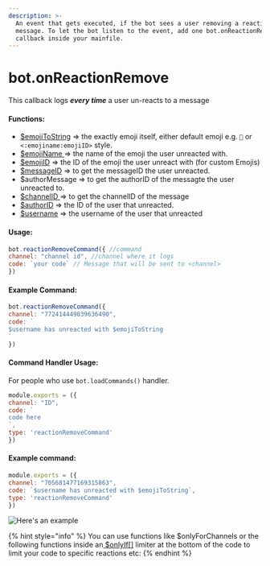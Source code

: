 ```yaml
---
description: >-
  An event that gets executed, if the bot sees a user removing a reaction on a
  message. To let the bot listen to the event, add one bot.onReactionRemove()
  callback inside your mainfile.
---
```


# bot.onReactionRemove

This callback logs _**every time**_ a user un-reacts to a message

#### Functions:

* [$emojiToString](../functions/usdemojitostring.md) =&gt; the exactly emoji itself, either default emoji e.g. `🎉` or `<:emojiname:emojiID>` style. 
* [$emojiName ](../functions/usdemojiname.md)=&gt; the name of the emoji the user unreacted with.
* [$emojiID](../functions/usdemojiid.md) =&gt; the ID of the emoji the user unreact with \(for custom Emojis\)
* [$messageID](../functions/usdusermessageid.md) =&gt; to get the messageID the user unreacted.
* $authorMessage =&gt; to get the authorID of the messagte the user unreacted to.
* [$channelID ](../functions/usdchannelid.md)=&gt; to get the channelID of the message
* [$authorID](../functions/usdauthorid.md) =&gt; the ID of the user that unreacted.
* [$username](../functions/usdusername.md) =&gt; the username of the user that unreacted

#### Usage:

```javascript
bot.reactionRemoveCommand({ //command
channel: "channel id", //channel where it logs
code: `your code` // Message that will be sent to <channel>
}) 
```

#### Example Command:

```javascript
bot.reactionRemoveCommand({
channel: "772414449839636490", 
code: `
$username has unreacted with $emojiToString
`
}) 
```

#### Command Handler Usage:
For people who use `bot.loadCommands()` handler.
```javascript
module.exports = ({
channel: "ID",
code: `
code here
`,
type: 'reactionRemoveCommand'
})
```
#### Example command:

```javascript
module.exports = ({
channel: "705681477169315863",
code: `$username has unreacted with $emojiToString`,
type: 'reactionRemoveCommand'
})
```

![Here&apos;s an example](../.gitbook/assets/image%20%2840%29.png)

{% hint style="info" %}
You can use functions like $onlyForChannels or the following functions inside an[ $onlyIf\[\]](../functions/usdonlyif.md) limiter at the bottom of the code to limit your code to specific reactions etc: 
{% endhint %}

